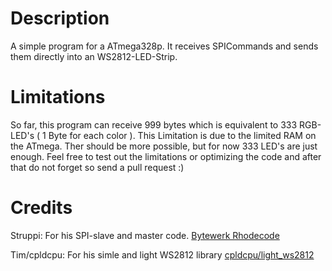 Description
===========

A simple program for a ATmega328p. It receives SPICommands and sends them directly into an WS2812-LED-Strip.

Limitations
===========

So far, this program can receive 999 bytes which is equivalent to 333 RGB-LED's ( 1 Byte for each color ).
This Limitation is due to the limited RAM on the ATmega. Ther should be more possible, but for now 333 LED's are just enough. Feel free to test out the limitations or optimizing the code and after that do not forget so send a pull request :)

Credits
===========
Struppi: For his SPI-slave and master code.
[Bytewerk Rhodecode](http://rhodecode.bytewerk.org/Mikrocontroller/RGByteClock/rgbyteclock-firmware)

Tim/cpldcpu: For his simle and light WS2812 library 
[cpldcpu/light_ws2812](https://github.com/cpldcpu/light_ws2812)
